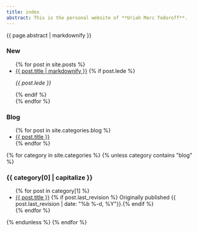 ```yaml
---
title: index
abstract: This is the personal website of **Uriah Marc Todoroff**.
---
```


<article id="index">

<div class="abstract">{{ page.abstract | markdownify }}</div>

<section id="newest">
<h1>New</h1>
<ul>
{% for post in site.posts %}
<li><a href="{{ post.url }}" title="{{ post.title }}, posted on {{ post.date | date: "%b %-d, %Y" }}">{{ post.title | markdownify }}</a>
{% if post.lede %}<p><em>{{ post.lede }}</em></p>{% endif %}
</li>
{% endfor %}
</ul>
</section>

<section id="blog">
<h1>Blog</h1>
<ul>
{% for post in site.categories.blog %}
<li><a href="{{ post.url }}" title="{{ post.title}}, posted on {{ post.date | date: "%b %-d, %Y" }}">{{ post.title }}</a>
</li>
{% endfor %}
</ul>
</section>

{% for category in site.categories %}
{% unless category contains "blog" %}

<section id="{{ category[0] }}">
<h1>{{ category[0] | capitalize }}</h1>
<ul>
{% for post in category[1] %}
<li><a href="{{ post.url }}" title="{{ post.title}}, posted on {{ post.date | date: "%b %-d, %Y" }}">{{ post.title }}</a>
{% if post.last_revision %} Originally published {{ post.last_revision | date: "%b %-d, %Y"}}.{% endif %}
</li>
{% endfor %}
</ul>
</section>
{% endunless %}
{% endfor %}
</article>
